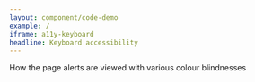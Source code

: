 ```yaml
---
layout: component/code-demo
example: /
iframe: a11y-keyboard
headline: Keyboard accessibility
---
```



How the page alerts are viewed with various colour blindnesses
